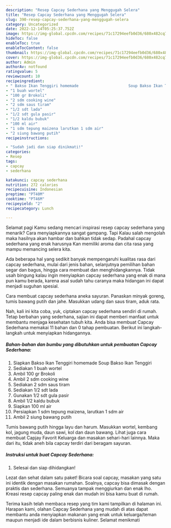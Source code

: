 ```yaml
---
description: "Resep Capcay Sederhana yang Menggugah Selera"
title: "Resep Capcay Sederhana yang Menggugah Selera"
slug: 390-resep-capcay-sederhana-yang-menggugah-selera
category: Uncategorized
date: 2022-12-14T05:25:37.752Z
image: https://img-global.cpcdn.com/recipes/71c17294eefb0d36/680x482cq70/capcay-sederhana-foto-resep-utama.jpg
hideToc: false
enableToc: true
enableTocContent: false
thumbnail: https://img-global.cpcdn.com/recipes/71c17294eefb0d36/680x482cq70/capcay-sederhana-foto-resep-utama.jpg
cover: https://img-global.cpcdn.com/recipes/71c17294eefb0d36/680x482cq70/capcay-sederhana-foto-resep-utama.jpg
author: Admin
authorAv: notfound
ratingvalue: 5
reviewcount: 10
recipeingredient:
- " Bakso Ikan Tenggiri homemade                      Soup Bakso Ikan Tenggiri"
- "1 buah wortel"
- "100 gr Brokoli"
- "2 sdm cooking wine"
- "2 sdm saus tiram"
- "1/2 sdt lada"
- "1/2 sdt gula pasir"
- "1/2 kaldu bubuk"
- "100 ml air"
- "1 sdm tepung maizena larutkan 1 sdm air"
- "2 siung bawang putih"
recipeinstructions:

- "Sudah jadi dan siap dinikmati!"
categories:
- Resep
tags:
- capcay
- sederhana

katakunci: capcay sederhana 
nutrition: 272 calories
recipecuisine: Indonesian
preptime: "PT40M"
cooktime: "PT46M"
recipeyield: "2"
recipecategory: Lunch

---
```



Selamat pagi Kamu sedang mencari inspirasi resep capcay sederhana yang menarik? Cara menyiapkannya sangat gampang. Tapi Kalau salah mengolah maka hasilnya akan hambar dan bahkan tidak sedap. Padahal capcay sederhana yang enak harusnya Kan memiliki aroma dan cita rasa yang mampu memancing selera kita.


Ada beberapa hal yang sedikit banyak mempengaruhi kualitas rasa dari capcay sederhana, mulai dari jenis bahan, selanjutnya pemilihan bahan segar dan bagus, hingga cara membuat dan menghidangkannya. Tidak usah bingung kalau ingin menyiapkan capcay sederhana yang enak di mana pun kamu berada, karena asal sudah tahu caranya maka hidangan ini dapat menjadi suguhan spesial.

Cara membuat capcay sederhana aneka sayuran. Panaskan minyak goreng, tumis bawang putih dan jahe. Masukkan udang dan saus tiram, aduk rata.


Nah, kali ini kita coba, yuk, ciptakan capcay sederhana sendiri di rumah. Tetap berbahan yang sederhana, sajian ini dapat memberi manfaat untuk membantu menjaga kesehatan tubuh kita. Anda bisa membuat Capcay Sederhana memakai 11 bahan dan 0 tahap pembuatan. Berikut ini langkah-langkah untuk menyiapkan hidangannya.

<!--inarticleads1-->

##### Bahan-bahan dan bumbu yang dibutuhkan untuk pembuatan Capcay Sederhana:

1. Siapkan  Bakso Ikan Tenggiri homemade                      Soup Bakso Ikan Tenggiri
1. Sediakan 1 buah wortel
1. Ambil 100 gr Brokoli
1. Ambil 2 sdm cooking wine
1. Sediakan 2 sdm saus tiram
1. Sediakan 1/2 sdt lada
1. Gunakan 1/2 sdt gula pasir
1. Ambil 1/2 kaldu bubuk
1. Siapkan 100 ml air
1. Persiapkan 1 sdm tepung maizena, larutkan 1 sdm air
1. Ambil 2 siung bawang putih


Tumis bawang putih hingga layu dan harum. Masukkan wortel, kembang kol, jagung muda, daun sawi, kol dan daun bawang. Lihat juga cara membuat Capjay Favorit Keluarga dan masakan sehari-hari lainnya. Maka dari itu, tidak aneh bila capcay terdiri dari beragam sayuran. 

<!--inarticleads2-->

##### Instruksi untuk buat Capcay Sederhana:


1. Selesai dan siap dihidangkan!

Lezat dan sehat dalam satu paket! Bicara soal capcay, masakan yang satu ini identik dengan masakan rumahan. Soalnya, capcay bisa dimasak dengan praktis dan sederhana. Semuanya tampak menggiurkan dan enak lho. Kreasi resep capcay paling enak dan mudah ini bisa kamu buat di rumah. 

Terima kasih telah membaca resep yang tim kami tampilkan di halaman ini. Harapan kami, olahan Capcay Sederhana yang mudah di atas dapat membantu anda menyiapkan makanan yang enak untuk keluarga/teman maupun menjadi ide dalam berbisnis kuliner. Selamat menikmati
